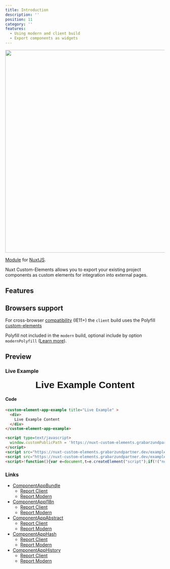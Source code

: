 ```yaml
---
title: Introduction
description: ''
position: 11
category: ''
features:
  - Using modern and client build
  - Export components as widgets
---
```


<!-- <img src="/preview.png" class="light-img" width="1280" height="640" alt=""/>
<img src="/preview-dark.png" class="dark-img" width="1280" height="640" alt=""/> -->
<img src="/intro-light.png" width="1280" height="640" alt=""/>

[Module]() for [NuxtJS](https://nuxtjs.org).

Nuxt Custom-Elements allows you to export your existing project components as custom elements for integration into external pages.

## Features

<list :items="features"></list>

## Browsers support

For cross-browser [compatibility](https://github.com/ungap/custom-elements#compatibility) (IE11+) the `client` build uses the Polyfill [custom-elements](https://github.com/ungap/custom-elements)

<alert type="warning">Polyfill not included in the `modern` build, optional include by option `modernPolyfill` ([Learn more](https://nuxt-custom-elements.grabarzundpartner.dev/options/#modernpolyfill)).</alert>


## Preview


### Live Example

<client-only>
  <custom-element-app-example
    title="Live Example"
  >
    <div style="display: flex; align-items: center; justify-content: center; width: 100%; font-family: sans-serif; font-size: 30px; font-weight: 700;">
      Live Example Content
    </div>
  </custom-element-app-example>
</client-only>

<script type=text/javascript>
  window.customPublicPath = 'https://nuxt-custom-elements.grabarzundpartner.dev/example/component-app-example/';
</script>
<script src="https://nuxt-custom-elements.grabarzundpartner.dev/example/component-app-example/component-app-example.modern.js" type="module"></script>
<script src="https://nuxt-custom-elements.grabarzundpartner.dev/example/component-app-example/component-app-example.client.js" nomodule></script>


#### Code

```html
<custom-element-app-example title="Live Example" >
  <div>
    Live Example Content
  </div>
</custom-element-app-example>

<script type=text/javascript>
  window.customPublicPath = 'https://nuxt-custom-elements.grabarzundpartner.dev/example/component-app-i18n/';
</script>
<script src="https://nuxt-custom-elements.grabarzundpartner.dev/example/component-app-i18n/component-app-i18n.modern.js" type="module"></script>
<script src="https://nuxt-custom-elements.grabarzundpartner.dev/example/component-app-i18n/component-app-i18n.client.js" nomodule></script>
<script>!function(){var e=document,t=e.createElement("script");if(!("noModule"in t)&&"onbeforeload"in t){var n=!1;e.addEventListener("beforeload",function(e){if(e.target===t)n=!0;else if(!e.target.hasAttribute("nomodule")||!n)return;e.preventDefault()},!0),t.type="module",t.src=".",e.head.appendChild(t),t.remove()}}();</script>
```

### Links

- [ComponentAppBundle](https://nuxt-custom-elements.grabarzundpartner.dev/example/component-app-bundle/)
  - [Report Client](https://nuxt-custom-elements.grabarzundpartner.dev/example/reports/webpack/nuxt-custom-elements/component-app-bundle/client.html)
  - [Report Modern](https://nuxt-custom-elements.grabarzundpartner.dev/example/reports/webpack/nuxt-custom-elements/component-app-bundle/modern.html)
- [ComponentAppI18n](https://nuxt-custom-elements.grabarzundpartner.dev/example/component-app-i18n/)
  - [Report Client](https://nuxt-custom-elements.grabarzundpartner.dev/example/reports/webpack/nuxt-custom-elements/component-app-i18n/client.html)
  - [Report Modern](https://nuxt-custom-elements.grabarzundpartner.dev/example/reports/webpack/nuxt-custom-elements/component-app-i18n/modern.html)
- [ComponentAppAbstract](https://nuxt-custom-elements.grabarzundpartner.dev/example/component-app-abstract/)
  - [Report Client](https://nuxt-custom-elements.grabarzundpartner.dev/example/reports/webpack/nuxt-custom-elements/component-app-abstract/client.html)
  - [Report Modern](https://nuxt-custom-elements.grabarzundpartner.dev/example/reports/webpack/nuxt-custom-elements/component-app-abstract/modern.html)
- [ComponentAppHash](https://nuxt-custom-elements.grabarzundpartner.dev/example/component-app-hash/)
  - [Report Client](https://nuxt-custom-elements.grabarzundpartner.dev/example/reports/webpack/nuxt-custom-elements/component-app-hash/client.html)
  - [Report Modern](https://nuxt-custom-elements.grabarzundpartner.dev/example/reports/webpack/nuxt-custom-elements/component-app-hash/modern.html) 
- [ComponentAppHistory](https://nuxt-custom-elements.grabarzundpartner.dev/example/component-app-history/)
  - [Report Client](https://nuxt-custom-elements.grabarzundpartner.dev/example/reports/webpack/nuxt-custom-elements/component-app-history/client.html)
  - [Report Modern](https://nuxt-custom-elements.grabarzundpartner.dev/example/reports/webpack/nuxt-custom-elements/component-app-history/modern.html)
